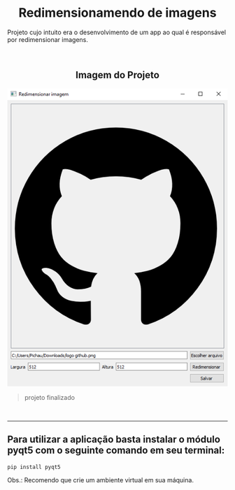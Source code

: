 <h1 align='center'>Redimensionamendo de imagens</h1>

<p>Projeto cujo intuito era o desenvolvimento de um app ao qual é responsável por redimensionar imagens.</p>

<br>

<h2 align='center'> Imagem do Projeto </h2>

![project image](./images/image_project.png)

>projeto finalizado

<br>

<hr>

<h2>
Para utilizar a aplicação basta instalar o módulo pyqt5 com o seguinte comando em seu terminal:
</h2>

```
pip install pyqt5
```

<p>Obs.: Recomendo que crie um ambiente virtual em sua máquina.</p>